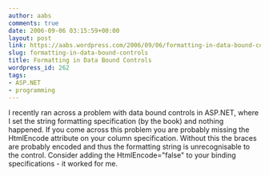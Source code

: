 ```yaml
---
author: aabs
comments: true
date: 2006-09-06 03:15:59+00:00
layout: post
link: https://aabs.wordpress.com/2006/09/06/formatting-in-data-bound-controls/
slug: formatting-in-data-bound-controls
title: Formatting in Data Bound Controls
wordpress_id: 262
tags:
- ASP.NET
- programming
---
```


I recently ran across a problem with data bound controls in ASP.NET, where I set the string formatting specification (by the book) and nothing happened. If you come across this problem you are probably missing the HtmlEncode attribute on your column specification. Without this the braces are probably encoded and thus the formatting string is unrecognisable to the control. Consider adding the HtmlEncode="false" to your binding specifications - it worked for me.
